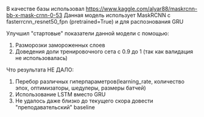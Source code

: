 В качестве базы использовал https://www.kaggle.com/alyar88/maskrcnn-bb-x-mask-crnn-0-53
Данная модель использует MaskRCNN с fasterrcnn_resnet50_fpn (pretrained=True) и для распознования GRU

Улучшил "стартовые" показатели данной модели с помощью:
1) Разморозки замороженных слоев
2) Доведения доли тренировочного сета с 0.9 до 1 (так как валидация не использовалась)

Что результата НЕ ДАЛО: 
1) Перебор различных гиперпараметров(learning_rate, количество эпох, оптимизаторы, шедулеры, размеры батчей)
2) Использование LSTM вместо GRU
3) Не удалось даже близко до текущего скора довести "преподавательский" baseline

